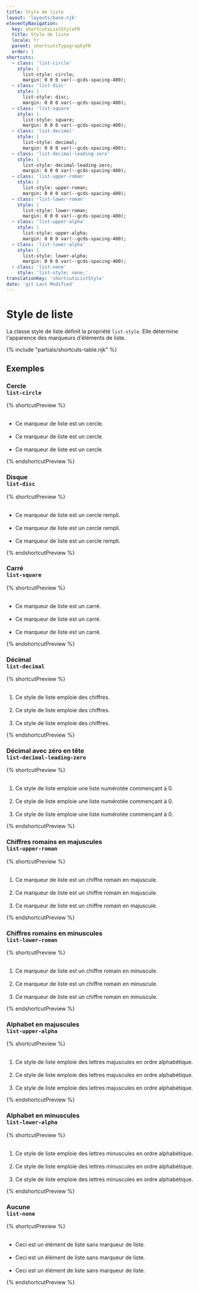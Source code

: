 ```yaml
---
title: Style de liste
layout: 'layouts/base.njk'
eleventyNavigation:
  key: shortcutsListStyleFR
  title: Style de liste
  locale: fr
  parent: shortcutsTypographyFR
  order: 1
shortcuts:
  - class: 'list-circle'
    style: |
      list-style: circle;
      margin: 0 0 0 var(--gcds-spacing-400);
  - class: 'list-disc'
    style: |
      list-style: disc;
      margin: 0 0 0 var(--gcds-spacing-400);
  - class: 'list-square'
    style: |
      list-style: square;
      margin: 0 0 0 var(--gcds-spacing-400);
  - class: 'list-decimal'
    style: |
      list-style: decimal;
      margin: 0 0 0 var(--gcds-spacing-400);
  - class: 'list-decimal-leading-zero'
    style: |
      list-style: decimal-leading-zero;
      margin: 0 0 0 var(--gcds-spacing-400);
  - class: 'list-upper-roman'
    style: |
      list-style: upper-roman;
      margin: 0 0 0 var(--gcds-spacing-400);
  - class: 'list-lower-roman'
    style: |
      list-style: lower-roman;
      margin: 0 0 0 var(--gcds-spacing-400);
  - class: 'list-upper-alpha'
    style: |
      list-style: upper-alpha;
      margin: 0 0 0 var(--gcds-spacing-400);
  - class: 'list-lower-alpha'
    style: |
      list-style: lower-alpha;
      margin: 0 0 0 var(--gcds-spacing-400);
  - class: 'list-none'
    style: 'list-style: none;'
translationKey: 'shortcutsListStyle'
date: 'git Last Modified'
---
```


# Style de liste

La classe style de liste définit la propriété `list-style`. Elle détermine l'apparence des marqueurs d'éléments de liste.

{% include "partials/shortcuts-table.njk" %}

## Exemples

### Cercle<br/>`list-circle`

{% shortcutPreview %}

<ul class="list-circle">
  <li>Ce marqueur de liste est un cercle.</li>
  <li>Ce marqueur de liste est un cercle.</li>
  <li>Ce marqueur de liste est un cercle.</li>
</ul>
{% endshortcutPreview %}

### Disque<br/>`list-disc`

{% shortcutPreview %}

<ul class="list-disc">
  <li>Ce marqueur de liste est un cercle rempli.</li>
  <li>Ce marqueur de liste est un cercle rempli.</li>
  <li>Ce marqueur de liste est un cercle rempli.</li>
</ul>
{% endshortcutPreview %}

### Carré<br/>`list-square`

{% shortcutPreview %}

<ul class="list-square">
  <li>Ce marqueur de liste est un carré.</li>
  <li>Ce marqueur de liste est un carré.</li>
  <li>Ce marqueur de liste est un carré.</li>
</ul>
{% endshortcutPreview %}

### Décimal<br/>`list-decimal`

{% shortcutPreview %}

<ol class="list-decimal">
  <li>Ce style de liste emploie des chiffres.</li>
  <li>Ce style de liste emploie des chiffres.</li>
  <li>Ce style de liste emploie des chiffres.</li>
</ol>
{% endshortcutPreview %}

### Décimal avec zéro en tête<br/>`list-decimal-leading-zero`

{% shortcutPreview %}

<ol class="list-decimal-leading-zero">
  <li>Ce style de liste emploie une liste numérotée commençant à 0.</li>
  <li>Ce style de liste emploie une liste numérotée commençant à 0.</li>
  <li>Ce style de liste emploie une liste numérotée commençant à 0.</li>
</ol>
{% endshortcutPreview %}

### Chiffres romains en majuscules<br/>`list-upper-roman`

{% shortcutPreview %}

<ol class="list-upper-roman">
  <li>Ce marqueur de liste est un chiffre romain en majuscule.</li>
  <li>Ce marqueur de liste est un chiffre romain en majuscule.</li>
  <li>Ce marqueur de liste est un chiffre romain en majuscule.</li>
</ol>
{% endshortcutPreview %}

### Chiffres romains en minuscules<br/>`list-lower-roman`

{% shortcutPreview %}

<ol class="list-lower-roman">
  <li>Ce marqueur de liste est un chiffre romain en minuscule.</li>
  <li>Ce marqueur de liste est un chiffre romain en minuscule.</li>
  <li>Ce marqueur de liste est un chiffre romain en minuscule.</li>
</ol>
{% endshortcutPreview %}

### Alphabet en majuscules<br/>`list-upper-alpha`

{% shortcutPreview %}

<ol class="list-upper-alpha">
  <li>Ce style de liste emploie des lettres majuscules en ordre alphabétique.</li>
  <li>Ce style de liste emploie des lettres majuscules en ordre alphabétique.</li>
  <li>Ce style de liste emploie des lettres majuscules en ordre alphabétique.</li>
</ol>
{% endshortcutPreview %}

### Alphabet en minuscules<br/>`list-lower-alpha`

{% shortcutPreview %}

<ol class="list-lower-alpha">
  <li>Ce style de liste emploie des lettres minuscules en ordre alphabétique.</li>
  <li>Ce style de liste emploie des lettres minuscules en ordre alphabétique.</li>
  <li>Ce style de liste emploie des lettres minuscules en ordre alphabétique.</li>
</ol>
{% endshortcutPreview %}

### Aucune<br/>`list-none`

{% shortcutPreview %}

<ul class="list-none">
  <li>Ceci est un élément de liste sans marqueur de liste.</li>
  <li>Ceci est un élément de liste sans marqueur de liste.</li>
  <li>Ceci est un élément de liste sans marqueur de liste.</li>
</ul>
{% endshortcutPreview %}
